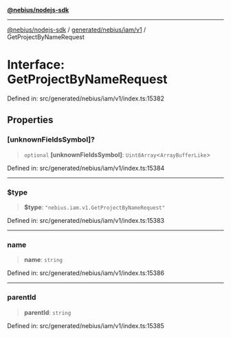 [**@nebius/nodejs-sdk**](../../../../../README.md)

***

[@nebius/nodejs-sdk](../../../../../README.md) / [generated/nebius/iam/v1](../README.md) / GetProjectByNameRequest

# Interface: GetProjectByNameRequest

Defined in: src/generated/nebius/iam/v1/index.ts:15382

## Properties

### \[unknownFieldsSymbol\]?

> `optional` **\[unknownFieldsSymbol\]**: `Uint8Array`\<`ArrayBufferLike`\>

Defined in: src/generated/nebius/iam/v1/index.ts:15384

***

### $type

> **$type**: `"nebius.iam.v1.GetProjectByNameRequest"`

Defined in: src/generated/nebius/iam/v1/index.ts:15383

***

### name

> **name**: `string`

Defined in: src/generated/nebius/iam/v1/index.ts:15386

***

### parentId

> **parentId**: `string`

Defined in: src/generated/nebius/iam/v1/index.ts:15385
